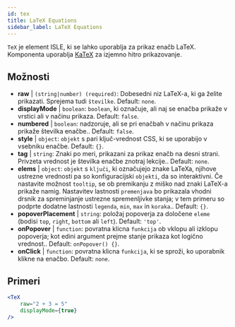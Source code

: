 ```yaml
---
id: tex
title: LaTeX Equations
sidebar_label: LaTeX Equations
---
```


`TeX` je element ISLE, ki se lahko uporablja za prikaz enačb LaTeX. Komponenta uporablja [KaTeX](https://github.com/Khan/KaTeX) za izjemno hitro prikazovanje.

## Možnosti

* __raw__ | `(string|number) (required)`: Dobesedni niz LaTeX-a, ki ga želite prikazati. Sprejema tudi `številke`. Default: `none`.
* __displayMode__ | `boolean`: `boolean`, ki označuje, ali naj se enačba prikaže v vrstici ali v načinu prikaza. Default: `false`.
* __numbered__ | `boolean`: nadzoruje, ali se pri enačbah v načinu prikaza prikaže številka enačbe.. Default: `false`.
* __style__ | `object`: `objekt` s pari ključ-vrednost CSS, ki se uporabijo v vsebniku enačbe. Default: `{}`.
* __tag__ | `string`: Znaki po meri, prikazani za prikaz enačb na desni strani. Privzeta vrednost je številka enačbe znotraj lekcije.. Default: `none`.
* __elems__ | `object`: `objekt` s `ključi`, ki označujejo znake LaTeXa, njihove ustrezne vrednosti pa so konfiguracijski `objekti`, da so interaktivni. Če nastavite možnost `tooltip`, se ob premikanju z miško nad znaki LaTeX-a prikaže namig. Nastavitev lastnosti `premenjava` bo prikazala vhodni drsnik za spreminjanje ustrezne spremenljivke stanja; v tem primeru so podprte dodatne lastnosti `legenda`, `min`, `max` in `koraka`.. Default: `{}`.
* __popoverPlacement__ | `string`: položaj popoverja za določene `eleme` (bodisi `top`, `right`, `bottom` ali `left`). Default: `'top'`.
* __onPopover__ | `function`: povratna klicna `funkcija` ob vklopu ali izklopu popoverja; kot edini argument prejme stanje prikaza kot logično vrednost.. Default: `onPopover() {}`.
* __onClick__ | `function`: povratna klicna `funkcija`, ki se sproži, ko uporabnik klikne na enačbo. Default: `none`.


## Primeri

```jsx live
<TeX
    raw="2 + 3 = 5"
    displayMode={true}
/>
```



